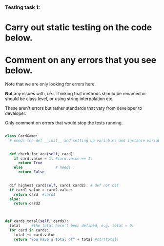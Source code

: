 ### Testing task 1:

# Carry out static testing on the code below.
# Comment on any errors that you see below.

Note that we are only looking for errors here.

**Not** any issues with, i.e.: 
Thinking that methods should be renamed or should be class level, or using string interpolation etc. 

These aren't errors but rather standards that vary from developer to developer. 

Only comment on errors that would stop the tests running.

```python

class CardGame:
  # needs the def __init__ and setting up variables and instance variables, e.g. self.card
  

  def check_for_ace(self, card):
    if card.value = 1: #card.value == 1: 
      return True
    else               # needs : 
      return False
   

  dif highest_card(self, card1 card2): # def not dif 
  if card1.value > card2.value:
    return card  #card1
  else:
    return card2
  


def cards_total(self, cards):
  total     #the total hasn't been defined, e.g. total = 0:
  for card in cards:
    total += card.value  
    return "You have a total of" + total #str(total)
  
```
